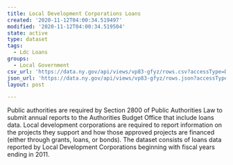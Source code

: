 ```yaml
---
title: Local Development Corporations Loans
created: '2020-11-12T04:00:34.519497'
modified: '2020-11-12T04:00:34.519504'
state: active
type: dataset
tags:
  - Ldc Loans
groups:
  - Local Government
csv_url: 'https://data.ny.gov/api/views/vp83-gfyz/rows.csv?accessType=DOWNLOAD'
json_url: 'https://data.ny.gov/api/views/vp83-gfyz/rows.json?accessType=DOWNLOAD'
layout: post

---
```

Public authorities are required by Section 2800 of Public Authorities Law to submit annual reports to the Authorities Budget Office that include loans data. Local development corporations are required to report information on the projects they support and how those approved projects are financed (either through grants, loans, or bonds).  The dataset consists of loans data reported by Local Development Corporations beginning with fiscal years ending in 2011.
